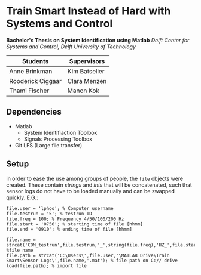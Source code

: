 # Train Smart Instead of Hard with Systems and Control
**Bachelor's Thesis on System Identification using Matlab**
*Delft Center for Systems and Control, Delft University of Technology*

| Students          | Supervisors  |
|-------------------|------------- |
| Anne Brinkman     | Kim Batselier|
| Rooderick Ciggaar | Clara Menzen |
| Thami Fischer     | Manon Kok    |

## Dependencies
* Matlab
  * System Identifiaction Toolbox
  * Signals Processing Toolbox
* Git LFS (Large file transfer)

## Setup
in order to ease the use among groups of people, the `file` objects were created. These contain *strings* and *ints* that will be concatenated, such that sensor logs do not have to be loaded manually and can be swapped quickly. E.G.:

```
file.user = 'lphoo'; % Computer username
file.testrun = '5'; % testrun ID
file.freq = 100; % Frequency 4/50/100/200 Hz
file.start = '0756'; % starting time of file [hhmm]
file.end = '0910'; % ending time of file [hhmm]

file.name = strcat('COM_testrun',file.testrun,'_',string(file.freq),'HZ_',file.start,'_till_',file.end); %file name
file.path = strcat('C:\Users\',file.user,'\MATLAB Drive\Train Smart\Sensor Logs\',file.name,'.mat'); % file path on C:// drive
load(file.path); % import file
```
